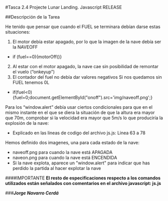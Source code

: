#Tasca 2.4 Projecte Lunar Landing. Javascript RELEASE

##Descripción de la Tarea

He tenido que pensar que cuando el FUEL se terminara debían darse estas situaciones:

1. El motor debía estar apagado, por lo que la imagen de la nave debía ser la NAVEOFF
  * if (fuel==0){motorOff()}
2. Al estar con el motor apagado, la nave cae sin posibilidad de remontar el vuelo (“onkeyup”)
3. El contador del fuel no debía dar valores negativos Si nos quedamos sin FUEL tenemos 0L
  * if(fuel<0){fuel=0;document.getElementById("onoff").src='img/naveoff.png';}
    
Para los “window.alert” debía usar ciertos condicionales para que en el mismo instante en el que se diera la situación de que la altura era mayor que 70m, comprobar si la velocidad era mayor que 5m/s lo que produciría la explosión de la nave:
  * Explicado en las lineas de codigo del archivo js.js: Linea 63 a 78 
 
Hemos definido dos imagenes, una para cada estado de la nave:
 * naveoff.png para cuando la nave está APAGADA
 * naveon.png para cuando la nave está ENCENDIDA
 * Si la nave explota, aparece un "window.alert" para indicar que has perdido la partida al hacer explotar la nave


####IMPORTANTE
**El resto de especificaciones respecto a los comandos utilizados están señalados con comentarios en el archivo javascript: js.js**

###_**Jorge Navarro Cerdá**_
